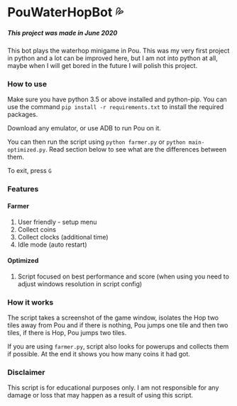 # PouWaterHopBot 💦
##### This project was made in June 2020

This bot plays the waterhop minigame in Pou. This was my very first project in python and a lot can be improved here, but I am not into python at all, maybe when I will get bored in the future I will polish this project. 

### How to use

Make sure you have python 3.5 or above installed and python-pip. You can use the command ```pip install -r requirements.txt``` to install the required packages.

Download any emulator, or use ADB to run Pou on it.

You can then run the script using ```python farmer.py``` or ```python main-optimized.py```. Read section below to see what are the differences between them.

To exit, press `G`

### Features

#### Farmer
1) User friendly - setup menu
1) Collect coins
2) Collect clocks (additional time)
3) Idle mode (auto restart)

#### Optimized
1) Script focused on best performance and score (when using you need to adjust windows resolution in script config)

### How it works

The script takes a screenshot of the game window, isolates the Hop two tiles away from Pou and if there is nothing, Pou jumps one tile and then two tiles, if there is Hop, Pou jumps two tiles.

If you are using ```farmer.py```, script also looks for powerups and collects them if possible. At the end it shows you how many coins it had got.

### Disclaimer

This script is for educational purposes only. I am not responsible for any damage or loss that may happen as a result of using this script.